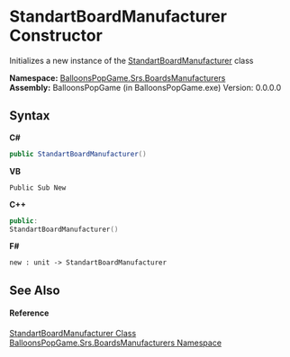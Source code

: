 # StandartBoardManufacturer Constructor 
 

Initializes a new instance of the <a href="T_BalloonsPopGame_Srs_BoardsManufacturers_StandartBoardManufacturer">StandartBoardManufacturer</a> class

**Namespace:**&nbsp;<a href="N_BalloonsPopGame_Srs_BoardsManufacturers">BalloonsPopGame.Srs.BoardsManufacturers</a><br />**Assembly:**&nbsp;BalloonsPopGame (in BalloonsPopGame.exe) Version: 0.0.0.0

## Syntax

**C#**<br />
``` C#
public StandartBoardManufacturer()
```

**VB**<br />
``` VB
Public Sub New
```

**C++**<br />
``` C++
public:
StandartBoardManufacturer()
```

**F#**<br />
``` F#
new : unit -> StandartBoardManufacturer
```


## See Also


#### Reference
<a href="T_BalloonsPopGame_Srs_BoardsManufacturers_StandartBoardManufacturer">StandartBoardManufacturer Class</a><br /><a href="N_BalloonsPopGame_Srs_BoardsManufacturers">BalloonsPopGame.Srs.BoardsManufacturers Namespace</a><br />